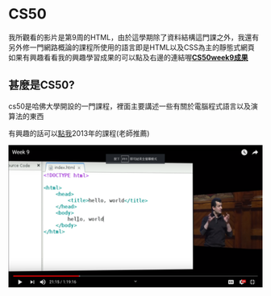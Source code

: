 # CS50

我所觀看的影片是第9周的HTML，由於這學期除了資料結構這門課之外，我還有另外修一門網路概論的課程所使用的語言即是HTML以及CSS為主的靜態式網頁
如果有興趣看看我的興趣學習成果的可以點及右邊的連結喔[**CS50week9成果**]()

## 甚麼是CS50?
cs50是哈佛大學開設的一門課程，裡面主要講述一些有關於電腦程式語言以及演算法的東西

有興趣的話可以[點我](http://cs50.tv/2017/fall/)2013年的課程(老師推薦)

![](https://github.com/DarrenLUCreate/DarreNC/blob/master/Img/HTML.png)


